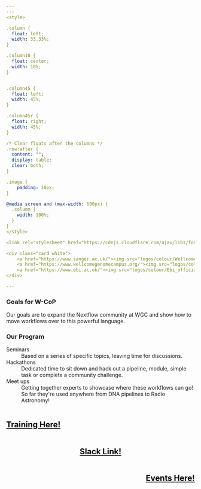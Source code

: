 ```yaml
---
---
<style>

.column {
  float: left;
  width: 33.33%;
}

.column10 {
  float: center;
  width: 10%;
}


.column45 {
  float: left;
  width: 45%;
}

.column45r {
  float: right;
  width: 45%;
}

/* Clear floats after the columns */
.row:after {
  content: "";
  display: table;
  clear: both;
}

.image {
    padding: 10px;
}

@media screen and (max-width: 600px) {
  .column {
    width: 100%;
  }
}
</style>

<link rel="stylesheet" href="https://cdnjs.cloudflare.com/ajax/libs/font-awesome/4.7.0/css/font-awesome.min.css">

<div class="card white">
    <a href="https://www.sanger.ac.uk/"><img src="logos/colour/Wellcome_Sanger_Institute_Logo_Landscape_Digital_RGB_Full_Colour.svg" alt="Wellcome Sanger Logo" height=80em class="image" align='left'/></a>
    <a href="https://www.wellcomegenomecampus.org/"><img src="logos/colour/WGC_Logo_Landscape_Strapline.png" alt="Wellcome Genome Campus Logo" height=80em class="image" align='center'/></a>
    <a href="https://www.ebi.ac.uk/"><img src="logos/colour/Ebi_official_logo.png" alt="EMBL-EBI logo" height=80em class="image" align='right'/></a>
</div>

---
```


<div class='row'>
    <div class='column45'>
      <h3> Goals for W-CoP </h3>
      <p> Our goals are to expand the Nextflow community at WGC and show how to move workflows over to this powerful language. </p>
    </div>
    <div class='column10'></div>
    <div class='column45r'>
      <h3> Our Program </h3>
      <dl>
          <dt>Seminars</dt>
          <dd> Based on a series of specific topics, leaving time for discussions.</dd>
          <dt>Hackathons</dt>
          <dd> Dedicated time to sit down and hack out a pipeline, module, simple task or complete a community challenge.</dd>
          <dt>Meet ups</dt>
          <dd> Getting together experts to showcase where these workflows can go! So far they're used anywhere from DNA pipelines to Radio Astronomy!</dd>
      </dl>
    </div>
</div>

<div class='row'>
  
<div class='row'>
    <div class='column'>
      <h2><a href="./docs/training.html" style="color:black" > Training Here! <i class="fa fa-free-code-camp large" aria-hidden="true"></i></a></h2>
    </div>
    <div class='column' align='center'>
      <h2><a href="SLACK LINK" style="color:black" > Slack Link! <i class="fa fa-connectdevelop large" aria-hidden="true"></i></a></h2>
    </div>
    <div class='column' align='right'>
      <h2><a href="./docs/events.html" style="color:black"> Events Here! <i class="fa fa-calendar large" aria-hidden="true"></i></a></h2>
    </div>
</div>

